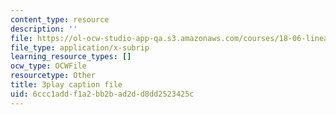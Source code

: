 ```yaml
---
content_type: resource
description: ''
file: https://ol-ocw-studio-app-qa.s3.amazonaws.com/courses/18-06-linear-algebra-spring-2010/6ccc1addf1a2bb2bad2dd8dd2523425c_Go2aLo7ZOlU.srt
file_type: application/x-subrip
learning_resource_types: []
ocw_type: OCWFile
resourcetype: Other
title: 3play caption file
uid: 6ccc1add-f1a2-bb2b-ad2d-d8dd2523425c
---
```

